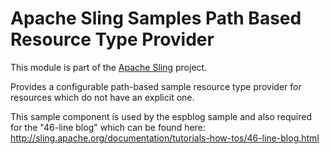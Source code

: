 # Apache Sling Samples Path Based Resource Type Provider

This module is part of the [Apache Sling](https://sling.apache.org) project.

Provides a configurable path-based sample resource type provider
for resources which do not have an explicit one.

This sample component is used by the espblog sample and also required for the
"46-line blog" which can be found here:
  http://sling.apache.org/documentation/tutorials-how-tos/46-line-blog.html
